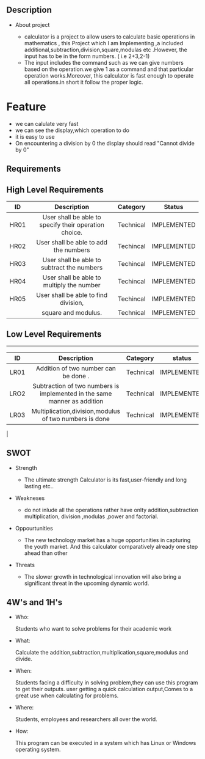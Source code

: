 ## Description

* About project

  * calculator is a project to allow users to calculate basic operations in mathematics , this Project which I am Implementing ,a included additional,subtraction,division,square,modulas etc .However, the input has to be in the form numbers.
  ( i.e 2+3,2-1)
  * The input includes the command such as we can give numbers based on the operation.we give 1 as a  command and that particular operation works.Moreover, this calculator is fast enough to operate all operations.in short it follow the proper logic. 
# Feature
*	we can calulate very fast
*	we can see the display,which operation to do 
*	it is easy to use
*	On encountering a division by 0 the display should read "Cannot divide by 0" 

## Requirements

## High Level Requirements
|ID	 | Description                                            |	Category  |	Status      |
|:--:|:------------------------------------------------------:|:---------:|:-----------:|
|HR01|	User shall be able to specify their operation choice.  | Technical |	IMPLEMENTED |
|HR02|	User shall be able to add the numbers	                 | Techincal |	IMPLEMENTED |
|HR03|	User shall be able to subtract the numbers             | Techincal |	IMPLEMENTED |
|HR04|	User shall be able to multiply the number              | Techincal |	IMPLEMENTED |
|HR05|	User shall be able to find division,                   | Techincal |	IMPLEMENTED |
|     |   square and modulus.                                 | Technical |	IMPLEMENTED |

   
                          
## Low Level Requirements
_______________________________________________________________________________________
| ID |    Description                                                                                                                      |Category  | status
|:--:|:-----------------------------------------------------------------------------------------------------------------------------------:|:--------:|:-----------:|
|LR01|    Addition of two number can be done                                                                                              .|Technical |IMPLEMENTED
|LRO2|  Subtraction of two numbers is implemented in the same manner as addition                                                           |Technical |IMPLEMENTED                                                                         
|LR03|   Multiplication,division,modulus of two numbers is done                                                                            |Technical |IMPLEMENTED                                                     
|                                                                                          


## SWOT
  * Strength
    * The ultimate strength Calculator is its fast,user-friendly and long lasting etc..

  * Weakneses

     * do not inlude all the operations rather have onlty addition,subtraction multiplication, division ,modulas ,power and factorial.

  * Oppourtunities

     * The new technology market has a huge opportunities in capturing the youth market. And this calculator comparatively already   one step ahead than other

  * Threats

     * The slower growth in technological innovation will also bring a significant threat in the upcoming dynamic world.


## 4W's and 1H's

  * Who:

    Students who want to solve  problems for their academic work
   

  * What:

    Calculate the addition,subtraction,multiplication,square,modulus and divide.

  * When:

    Students facing a difficulty in solving problem,they can use this program to get their outputs.
    user getting a quick calculation output,Comes to a great use when calculating for problems.

  * Where:

    Students, employees and researchers all over the world.

  * How:

    This program can be executed in a system which has Linux or Windows operating system.
    
